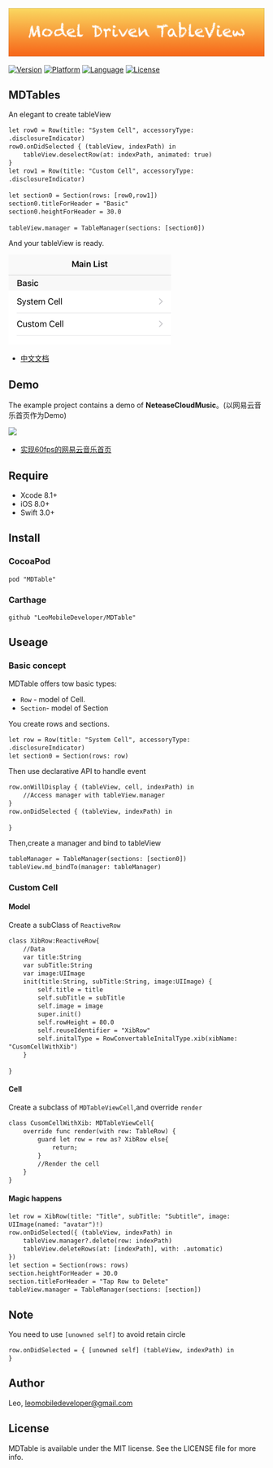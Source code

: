 <p align="center">

<img src="./Logo/Logo.png"/>

</p>


 [![Version](https://img.shields.io/cocoapods/v/MDTable.svg?style=flat)](http://cocoapods.org/pods/MDTable)  [![Platform](http://img.shields.io/badge/platform-ios-blue.svg?style=flat
)](https://developer.apple.com/iphone/index.action)
 [![Language](https://img.shields.io/badge/language-swift%203.0-brightgreen.svg?style=flat
)](https://developer.apple.com/swift)
 [![License](http://img.shields.io/badge/license-MIT-lightgrey.svg?style=flat
)](http://mit-license.org)

## MDTables

An elegant to create tableView

```
let row0 = Row(title: "System Cell", accessoryType: .disclosureIndicator)
row0.onDidSelected { (tableView, indexPath) in
    tableView.deselectRow(at: indexPath, animated: true)
}
let row1 = Row(title: "Custom Cell", accessoryType: .disclosureIndicator)
    
let section0 = Section(rows: [row0,row1])
section0.titleForHeader = "Basic"
section0.heightForHeader = 30.0
    
tableView.manager = TableManager(sections: [section0])
```

And your tableView is ready.

<img src="./Screenshot/MainList.png" width="320">

- [中文文档](https://github.com/LeoMobileDeveloper/MDTable/blob/master/Documents/Chinese%20Document.md)

## Demo
The example project contains a demo of **NeteaseCloudMusic**。(以网易云音乐首页作为Demo)

<img src="https://raw.githubusercontent.com/LeoMobileDeveloper/React-Native-Files/master/Demo.gif" width="320">

- [实现60fps的网易云音乐首页](http://www.jianshu.com/p/dcf010d419ec)


## Require

- Xcode 8.1+
- iOS 8.0+ 
- Swift 3.0+

## Install

### CocoaPod

```
pod "MDTable"
```

### Carthage

```
github "LeoMobileDeveloper/MDTable"
```

## Useage

### Basic concept

MDTable offers tow basic types:

- `Row` - model of Cell.
- `Section`- model of Section


You create rows and sections.

```
let row = Row(title: "System Cell", accessoryType: .disclosureIndicator)
let section0 = Section(rows: row)
```

Then use declarative API to handle event

```
row.onWillDisplay { (tableView, cell, indexPath) in
    //Access manager with tableView.manager
}
row.onDidSelected { (tableView, indexPath) in
    
}
```
Then,create a manager and bind to tableView

```
tableManager = TableManager(sections: [section0])
tableView.md_bindTo(manager: tableManager)
```

### Custom Cell

#### Model

Create a subClass of `ReactiveRow`

```
class XibRow:ReactiveRow{
    //Data
    var title:String
    var subTitle:String
    var image:UIImage
    init(title:String, subTitle:String, image:UIImage) {
        self.title = title
        self.subTitle = subTitle
        self.image = image
        super.init()
        self.rowHeight = 80.0
        self.reuseIdentifier = "XibRow"
        self.initalType = RowConvertableInitalType.xib(xibName: "CusomCellWithXib")
    }

}
```

#### Cell

Create a subclass of `MDTableViewCell`,and override `render`

```
class CusomCellWithXib: MDTableViewCell{    
    override func render(with row: TableRow) {
        guard let row = row as? XibRow else{
            return;
        }
        //Render the cell 
    }
}
```

#### Magic happens

```
let row = XibRow(title: "Title", subTitle: "Subtitle", image: UIImage(named: "avatar")!)
row.onDidSelected({ (tableView, indexPath) in
    tableView.manager?.delete(row: indexPath)
    tableView.deleteRows(at: [indexPath], with: .automatic)
})
let section = Section(rows: rows)
section.heightForHeader = 30.0
section.titleForHeader = "Tap Row to Delete"
tableView.manager = TableManager(sections: [section])
```

## Note

You need to use `[unowned self]` to avoid retain circle

```
row.onDidSelected = { [unowned self] (tableView, indexPath) in
}
```

## Author

Leo, leomobiledeveloper@gmail.com

## License

MDTable is available under the MIT license. See the LICENSE file for more info.
